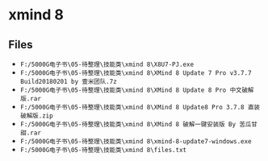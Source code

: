 # xmind 8

## Files

- `F:/5000G电子书\05-待整理\技能类\xmind 8\X8U7-PJ.exe`
- `F:/5000G电子书\05-待整理\技能类\xmind 8\XMind 8 Update 7 Pro v3.7.7 Build20180201 by 壹米团队.7z`
- `F:/5000G电子书\05-待整理\技能类\xmind 8\XMind 8 Update 8 Pro 中文破解版.rar`
- `F:/5000G电子书\05-待整理\技能类\xmind 8\XMind 8 Update8 Pro 3.7.8 直装破解版.zip`
- `F:/5000G电子书\05-待整理\技能类\xmind 8\XMind 8 破解一键安装版 By 苦瓜甘甜.rar`
- `F:/5000G电子书\05-待整理\技能类\xmind 8\xmind-8-update7-windows.exe`
- `F:/5000G电子书\05-待整理\技能类\xmind 8\files.txt`
